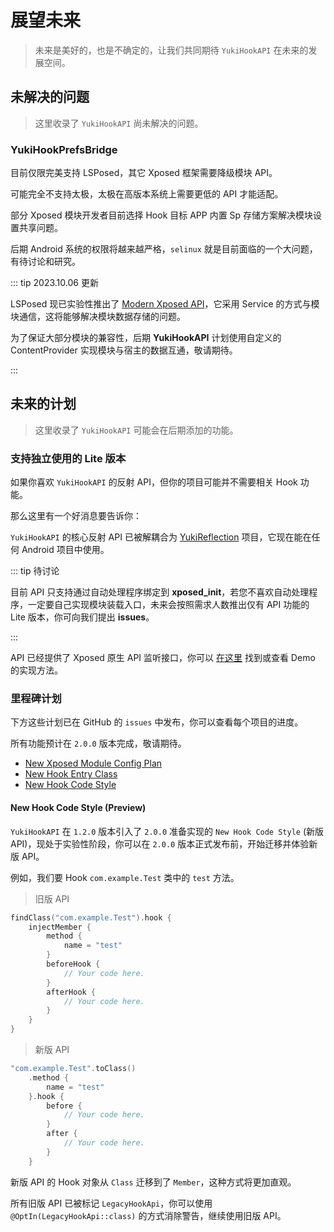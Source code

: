 # 展望未来

> 未来是美好的，也是不确定的，让我们共同期待 `YukiHookAPI` 在未来的发展空间。

## 未解决的问题

> 这里收录了 `YukiHookAPI` 尚未解决的问题。

### YukiHookPrefsBridge

目前仅限完美支持 LSPosed，其它 Xposed 框架需要降级模块 API。

可能完全不支持太极，太极在高版本系统上需要更低的 API 才能适配。

部分 Xposed 模块开发者目前选择 Hook 目标 APP 内置 Sp 存储方案解决模块设置共享问题。

后期 Android 系统的权限将越来越严格，`selinux` 就是目前面临的一个大问题，有待讨论和研究。

::: tip 2023.10.06 更新

LSPosed 现已实验性推出了 [Modern Xposed API](https://github.com/libxposed)，它采用 Service 的方式与模块通信，这将能够解决模块数据存储的问题。

为了保证大部分模块的兼容性，后期 **YukiHookAPI** 计划使用自定义的 ContentProvider 实现模块与宿主的数据互通，敬请期待。 

:::

## 未来的计划

> 这里收录了 `YukiHookAPI` 可能会在后期添加的功能。

### 支持独立使用的 Lite 版本

如果你喜欢 `YukiHookAPI` 的反射 API，但你的项目可能并不需要相关 Hook 功能。

那么这里有一个好消息要告诉你：

`YukiHookAPI` 的核心反射 API 已被解耦合为 [YukiReflection](https://github.com/fankes/YukiReflection) 项目，它现在能在任何 Android 项目中使用。

::: tip 待讨论

目前 API 只支持通过自动处理程序绑定到 **xposed_init**，若您不喜欢自动处理程序，一定要自己实现模块装载入口，未来会按照需求人数推出仅有 API 功能的 Lite 版本，你可向我们提出 **issues**。

:::

API 已经提供了 Xposed 原生 API 监听接口，你可以 [在这里](../config/xposed-using#原生-xposed-api-事件) 找到或查看 Demo 的实现方法。

### 里程碑计划

下方这些计划已在 GitHub 的 `issues` 中发布，你可以查看每个项目的进度。

所有功能预计在 `2.0.0` 版本完成，敬请期待。

- [New Xposed Module Config Plan](https://github.com/fankes/YukiHookAPI/issues/49)
- [New Hook Entry Class](https://github.com/fankes/YukiHookAPI/issues/48)
- [New Hook Code Style](https://github.com/fankes/YukiHookAPI/issues/33)

#### New Hook Code Style (Preview)

`YukiHookAPI` 在 `1.2.0` 版本引入了 `2.0.0` 准备实现的 `New Hook Code Style` (新版 API)，现处于实验性阶段，你可以在 `2.0.0` 版本正式发布前，开始迁移并体验新版 API。

例如，我们要 Hook `com.example.Test` 类中的 `test` 方法。

> 旧版 API

```kotlin
findClass("com.example.Test").hook {
    injectMember {
        method {
            name = "test"
        }
        beforeHook {
            // Your code here.
        }
        afterHook {
            // Your code here.
        }
    }
}
```

> 新版 API

```kotlin
"com.example.Test".toClass()
    .method {
        name = "test"
    }.hook {
        before {
            // Your code here.
        }
        after {
            // Your code here.
        }
    }
```

新版 API 的 Hook 对象从 `Class` 迁移到了 `Member`，这种方式将更加直观。

所有旧版 API 已被标记 `LegacyHookApi`，你可以使用 `@OptIn(LegacyHookApi::class)` 的方式消除警告，继续使用旧版 API。